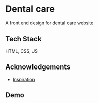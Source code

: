 
# Dental care

A front end design for dental care website


## Tech Stack

HTML, CSS, JS

## Acknowledgements

 - [Inspiration](https://dribbble.com/shots/22620941-Dental-Care-Landing-Page)


## Demo
![]()

